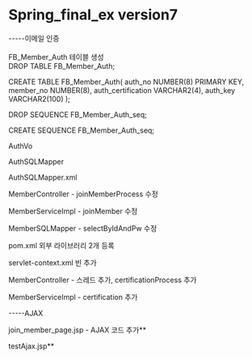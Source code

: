 # Spring_final_ex version7

-----이메일 인증 <br>
 <br>
FB_Member_Auth 테이블 생성 <br>
DROP TABLE FB_Member_Auth; <br>

CREATE TABLE FB_Member_Auth( auth_no NUMBER(8) PRIMARY KEY, member_no NUMBER(8), auth_certification VARCHAR2(4), auth_key VARCHAR2(100) ); <br>

DROP SEQUENCE FB_Member_Auth_seq; <br>

CREATE SEQUENCE FB_Member_Auth_seq; <br>

AuthVo <br>

AuthSQLMapper <br>

AuthSQLMapper.xml <br>

MemberController - joinMemberProcess 수정 <br>

MemberServiceImpl - joinMember 수정 <br>

MemberSQLMapper - selectByIdAndPw 수정 <br>

pom.xml 외부 라이브러리 2개 등록 <br>

servlet-context.xml 빈 추가 <br>

MemberController - 스레드 추가, certificationProcess 추가 <br>

MemberServiceImpl - certification 추가 <br>

-----AJAX

join_member_page.jsp - AJAX 코드 추가** <br>

testAjax.jsp** <br>
